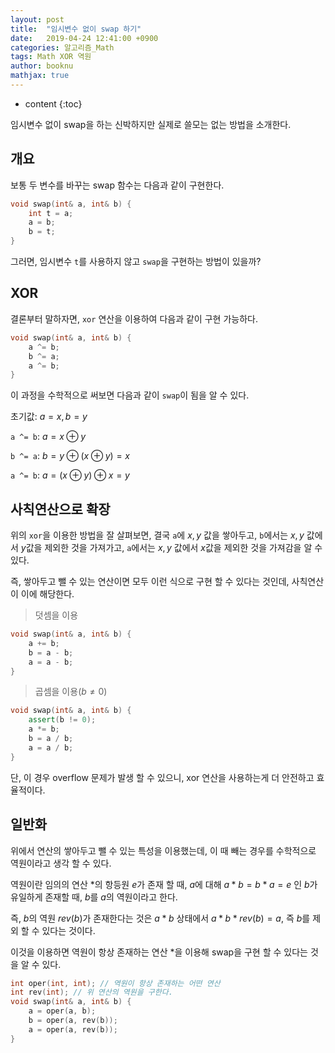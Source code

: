 ```yaml
---
layout: post
title:  "임시변수 없이 swap 하기"
date:   2019-04-24 12:41:00 +0900
categories: 알고리즘_Math
tags: Math XOR 역원
author: booknu
mathjax: true
---
```


* content
{:toc}

임시변수 없이 swap을 하는 신박하지만 실제로 쓸모는 없는 방법을 소개한다.

## 개요

보통 두 변수를 바꾸는 swap 함수는 다음과 같이 구현한다.
```cpp
void swap(int& a, int& b) {
	int t = a;
	a = b;
	b = t;
}
```

그러면, 임시변수 `t`를 사용하지 않고 `swap`을 구현하는 방법이 있을까?


## XOR

결론부터 말하자면, `xor` 연산을 이용하여 다음과 같이 구현 가능하다.

```cpp
void swap(int& a, int& b) {
	a ^= b;
	b ^= a;
	a ^= b;
}
```

이 과정을 수학적으로 써보면 다음과 같이 `swap`이 됨을 알 수 있다.

초기값: $a = x, b = y$

`a ^= b`: $a = x \oplus y$

`b ^= a`: $b = y \oplus (x \oplus y) = x$

`a ^= b`: $a = (x \oplus y) \oplus x = y$


## 사칙연산으로 확장

위의 `xor`을 이용한 방법을 잘 살펴보면, 결국 `a`에 $x, y$ 값을 쌓아두고, `b`에서는 $x, y$ 값에서 $y$값을 제외한 것을 가져가고, `a`에서는 $x, y$ 값에서 $x$값을 제외한 것을 가져감을 알 수 있다.

즉, 쌓아두고 뺄 수 있는 연산이면 모두 이런 식으로 구현 할 수 있다는 것인데, 사칙연산이 이에 해당한다.

> 덧셈을 이용
```cpp
void swap(int& a, int& b) {
	a += b;
	b = a - b;
	a = a - b;
}
```

> 곱셈을 이용($b \neq 0$)
```cpp
void swap(int& a, int& b) {
	assert(b != 0);
	a *= b;
	b = a / b;
	a = a / b;
}
```

단, 이 경우 overflow 문제가 발생 할 수 있으니, xor 연산을 사용하는게 더 안전하고 효율적이다.


## 일반화

위에서 연산의 쌓아두고 뺄 수 있는 특성을 이용했는데, 이 때 빼는 경우를 수학적으로 역원이라고 생각 할 수 있다.

역원이란 임의의 연산 $*$의 항등원 $e$가 존재 할 때, $a$에 대해 $a * b = b * a = e$ 인 $b$가 유일하게 존재할 때, $b$를 $a$의 역원이라고 한다.

즉, $b$의 역원 $rev(b)$가 존재한다는 것은 $a * b$ 상태에서 $a * b * rev(b) = a$, 즉 $b$를 제외 할 수 있다는 것이다.

이것을 이용하면 역원이 항상 존재하는 연산 $*$을 이용해 swap을 구현 할 수 있다는 것을 알 수 있다.

```cpp
int oper(int, int); // 역원이 항상 존재하는 어떤 연산
int rev(int); // 위 연산의 역원을 구한다.
void swap(int& a, int& b) {
	a = oper(a, b);
	b = oper(a, rev(b));
	a = oper(a, rev(b));
}
```